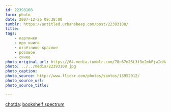 ```yaml
---
id: 22393108
form: photo
date: 2007-12-26 09:38:00
tumblr: https://untitled.urbansheep.com/post/22393108/
title:
tags:
    - картинки
    - про книги
    - отчётливо красное
    - розовое
    - синее
photo_original_url: https://64.media.tumblr.com/78n67m26L3f3o2mkPjwIcNw6_500.jpg
photo: ../../media/22393108.jpg
photo_caption:
photo_source: http://www.flickr.com/photos/santos/13952912/
photo_source_url:
photo_source_title:

---
```


<p><a href="http://flickr.com/photos/santos">chotda</a>: <a href="http://farm1.static.flickr.com/13/13952912_ad8c6fd4a4.jpg?v=0">bookshelf spectrum</a></p>
